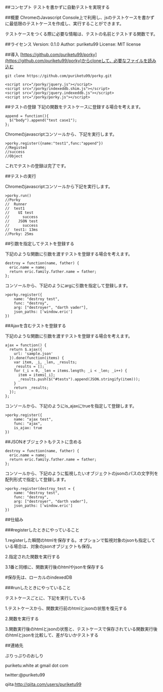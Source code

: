 ##コンセプト
テストを書かずに自動テストを実現する

##概要
ChromeのJavascript Console上で利用し、jsのテストケースを書かずに最低限のテストケースを作成し、実行することができます。

テストケースをつくる際に必要な情報は、テストの名前とテストする関数です。

##ライセンス
Version: 0.1.0
Author: puriketu99
License: MIT license

##導入
[https://github.com/puriketu99/porky](https://github.com/puriketu99/porky)からcloneして、必要なファイルを読み込む

```sh:clone
git clone https://github.com/puriketu99/porky.git
```

```html:必要なjavascriptファイルを読み込む
<script src="/porky/jquery.js"></script>
<script src="/porky/indexeddb.shim.js"></script>
<script src="/porky/jquery.indexeddb.js"></script>
<script src="/porky/porky.js"></script>
```

##テストの登録
下記の関数をテストケースに登録する場合を考えます。

```coffeescript:テスト対象の関数
append = function(){
  $("body").append("test case1");
};
```

Chromeのjavascriptコンソールから、下記を実行します。

```javascript:console
>porky.register({name:"test1",func:"append"})
//Registed
//success
//Object
```

これでテストの登録は完了です。

##テストの実行

Chromeのjavascriptコンソールから下記を実行します。

```
>porky.run()
//Porky 
//  Runner
//  test1 
//    UI test 
//      success 
//    JSON test 
//      success 
//  test1: 13ms 
//Porky: 25ms 

```
##引数を指定してテストを登録する

下記のような関数に引数を渡すテストを登録する場合を考えます。

```javascript:args
destroy = function(name, father) {
  eric.name = name;
  return eric.family.father.name = father;
};
```

コンソールから、下記のようにargに引数を指定して登録します。

```javascript:args引渡し
>porky.register({
    name: "destroy test",
    func: "destroy",
    arg: ["destroyer", "darth vader"],
    json_paths: ['window.eric']
})
```

##Ajaxを含むテストを登録する

下記のような関数に引数を渡すテストを登録する場合を考えます。

```javascript:ajax
ajax = function() {
  return $.ajax({
    url: 'sample.json'
  }).done(function(items) {
    var item, _i, _len, _results;
    _results = [];
    for (_i = 0, _len = items.length; _i < _len; _i++) {
      item = items[_i];
      _results.push($("#tests").append(JSON.stringify(item)));
    }
    return _results;
  });
};
```

コンソールから、下記のようにis_ajaxにtrueを指定して登録します。

```javascript:args引渡し
>porky.register({
    name: "ajax test",
    func: "ajax",
    is_ajax: true
})
```
##JSONオブジェクトもテストに含める

```javascript:destroy
destroy = function(name, father) {
  eric.name = name;
  return eric.family.father.name = father;
};
```

コンソールから、下記のように監視したいオブジェクトのjsonのパスの文字列を配列形式で指定して登録します。

```javascript:監視オブジェクト指定
>porky.register(destroy_test = {
    name: "destroy test",
    func: "destroy",
    arg: ["destroyer", "darth vader"],
    json_paths: ['window.eric']
})
```

##仕組み

###registerしたときにやっていること

1.registerした瞬間のhtmlを保存する。オプションで監視対象のjsonも指定している場合は、対象のjsonオブジェクトも保存。

2.指定された関数を実行する

3.1番と同様に、関数実行後のhtmlやjsonを保存する

\#保存先は、ローカルのindexedDB

###runしたときにやっていること

テストケースごとに、下記を実行している

1.テストケースから、関数実行前のhtmlとjsonの状態を復元する

2.関数を実行する

3.関数実行後のhtmlとjsonの状態と、テストケースで保存されている関数実行後のhtmlとjsonを比較して、差がないかテストする

##連絡先

ぷりっぷりのおしり

puriketu.white at gmail dot com

twitter:@puriketu99

qiita:http://qiita.com/users/puriketu99


